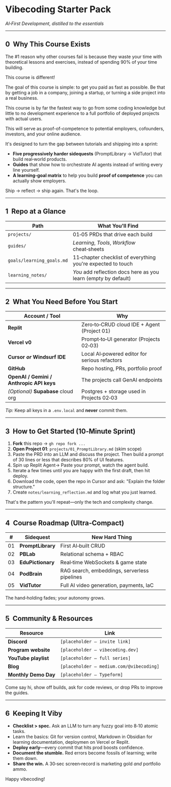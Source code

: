 # Vibecoding Starter Pack  
*AI‑First Development, distilled to the essentials*

---

## 0  Why This Course Exists  

The \#1 reason why other courses fail is because they waste your time with theoretical lessons and exercises, instead of spending 90% of your time building.

This course is different!

The goal of this course is simple: to get you paid as fast as possible. Be that by getting a job in a company, joining a startup, or turning a side project into a real business.

This course is by far the fastest way to go from some coding knowledge but little to no development experience to a full portfolio of deployed projects with actual users. 

This will serve as proof-of-competence to potential employers, cofounders, investors, and your online audience.

It's designed to turn the gap between tutorials and shipping into a sprint:

* **Five progressively harder sidequests** (PromptLibrary → VidTutor) that build real‑world products.
* **Guides** that show how to orchestrate AI agents instead of writing every line yourself.
* **A learning‑goal matrix** to help you build **proof of competence** you can actually show employers.

Ship → reflect → ship again. That's the loop.  

---

## 1  Repo at a Glance  

| Path | What You'll Find |
|-----|------------------|
| `projects/` | 01‑05 PRDs that drive each build |
| `guides/` | *Learning*, *Tools*, *Workflow* cheat‑sheets |
| `goals/learning_goals.md` | 11‑chapter checklist of everything you're expected to touch |
| `learning_notes/` | *You* add reflection docs here as you learn (empty by default) |

---

## 2  What You Need Before You Start  

| Account / Tool | Why |
|---------------|-----|
| **Replit** | Zero‑to‑CRUD cloud IDE + Agent (Project 01) |
| **Vercel v0** | Prompt‑to‑UI generator (Projects 02‑03) |
| **Cursor *or* Windsurf IDE** | Local AI‑powered editor for serious refactors |
| **GitHub** | Repo hosting, PRs, portfolio proof |
| **OpenAI / Gemini / Anthropic API keys** | The projects call GenAI endpoints |
| *(Optional)* **Supabase** cloud org | Postgres + storage used in Projects 02‑03 |

*Tip:* Keep all keys in a `.env.local` and **never** commit them.

---

## 3  How to Get Started (10‑Minute Sprint)  

1. **Fork** this repo → `gh repo fork ...`  
2. **Open Project 01**: `projects/01_PromptLibrary.md` (skim scope)  
3. Paste the PRD into an LLM and discuss the project. Then build a prompt of 30 lines or less that describes 80% of UI features.
4. Spin up Replit Agent→ Paste your prompt, watch the agent build.
5. Iterate a few times until you are happy with the first draft, then hit deploy.
6. Download the code, open the repo in Cursor and ask: "Explain the folder structure."  
7. Create `notes/learning_reflection.md` and log what you just learned.

That's the pattern you'll repeat—only the tech and complexity change.

---

## 4  Course Roadmap (Ultra‑Compact)

|  #  | Sidequest         | New Hard Thing                               |
| :-: | ----------------- | -------------------------------------------- |
| 01  | **PromptLibrary** | First AI‑built CRUD                          |
| 02  | **PBLab**         | Relational schema + RBAC                     |
| 03  | **EduPictionary** | Real‑time WebSockets & game state            |
| 04  | **PodBrain**      | RAG search, embeddings, serverless pipelines |
| 05  | **VidTutor**      | Full AI video generation, payments, IaC      |

The hand‑holding fades; your autonomy grows.

---

## 5  Community & Resources  

| Resource             | Link                                     |
| -------------------- | ---------------------------------------- |
| **Discord**          | `[placeholder – invite link]`            |
| **Program website**  | `[placeholder – vibecoding.dev]`         |
| **YouTube playlist** | `[placeholder – full series]`            |
| **Blog**             | `[placeholder – medium.com/@vibecoding]` |
| **Monthly Demo Day** | `[placeholder – Typeform]`               |

Come say hi, show off builds, ask for code reviews, or drop PRs to improve the guides.

---

## 6  Keeping It Viby  

* **Checklist > spec.** Ask an LLM to turn any fuzzy goal into 8‑10 atomic tasks.  
* Learn the basics: Git for version control, Markdown in Obsidian for learning documentation, deploymen on Vercel or Replit.
* **Deploy early**—every commit that hits prod boosts confidence.  
* **Document the stumble.** Red errors become fossils of learning; write them down.  
* **Share the win.** A 30‑sec screen‑record is marketing gold *and* portfolio ammo.

Happy vibecoding!